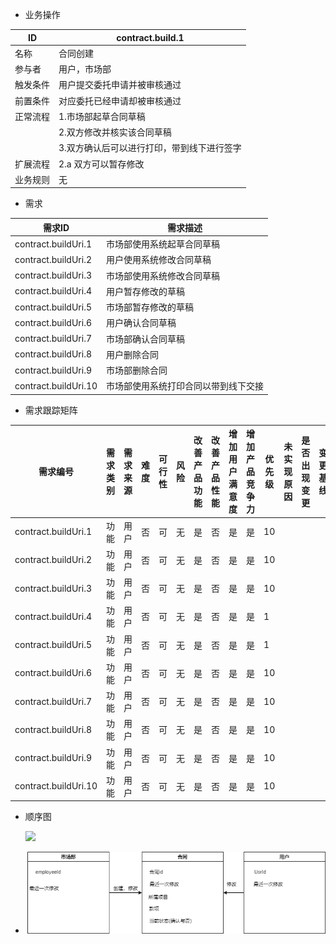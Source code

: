 + 业务操作

| ID       | contract.build.1                           |
| -------- | ------------------------------------------ |
| 名称     | 合同创建                                   |
| 参与者   | 用户，市场部                               |
| 触发条件 | 用户提交委托申请并被审核通过               |
| 前置条件 | 对应委托已经申请却被审核通过               |
| 正常流程 | 1.市场部起草合同草稿                       |
|          | 2.双方修改并核实该合同草稿                 |
|          | 3.双方确认后可以进行打印，带到线下进行签字 |
| 扩展流程 | 2.a 双方可以暂存修改                       |
| 业务规则 | 无                                         |

+ 需求

| 需求ID               | 需求描述                             |
| -------------------- | ------------------------------------ |
| contract.buildUri.1  | 市场部使用系统起草合同草稿           |
| contract.buildUri.2  | 用户使用系统修改合同草稿             |
| contract.buildUri.3  | 市场部使用系统修改合同草稿           |
| contract.buildUri.4  | 用户暂存修改的草稿                   |
| contract.buildUri.5  | 市场部暂存修改的草稿                 |
| contract.buildUri.6  | 用户确认合同草稿                     |
| contract.buildUri.7  | 市场部确认合同草稿                   |
| contract.buildUri.8  | 用户删除合同                         |
| contract.buildUri.9  | 市场部删除合同                       |
| contract.buildUri.10 | 市场部使用系统打印合同以带到线下交接 |

+ 需求跟踪矩阵

| 需求编号             | 需求类别 | 需求来源 | 难度 | 可行性 | 风险 | 改善产品功能 | 改善产品性能 | 增加用户满意度 | 增加产品竞争力 | 优先级 | 未实现原因 | 是否出现变更 | 变更基线 | 变更记录 |
| -------------------- | -------- | -------- | ---- | ------ | ---- | ------------ | ------------ | -------------- | -------------- | ------ | ---------- | ------------ | -------- | -------- |
| contract.buildUri.1  | 功能     | 用户     | 否   | 可     | 无   | 是           | 否           | 是             | 是             | 10     |            |              |          |          |
| contract.buildUri.2  | 功能     | 用户     | 否   | 可     | 无   | 是           | 否           | 是             | 是             | 10     |            |              |          |          |
| contract.buildUri.3  | 功能     | 用户     | 否   | 可     | 无   | 是           | 否           | 是             | 是             | 10     |            |              |          |          |
| contract.buildUri.4  | 功能     | 用户     | 否   | 可     | 无   | 是           | 否           | 是             | 是             | 1      |            |              |          |          |
| contract.buildUri.5  | 功能     | 用户     | 否   | 可     | 无   | 是           | 否           | 是             | 是             | 1      |            |              |          |          |
| contract.buildUri.6  | 功能     | 用户     | 否   | 可     | 无   | 是           | 否           | 是             | 是             | 10     |            |              |          |          |
| contract.buildUri.7  | 功能     | 用户     | 否   | 可     | 无   | 是           | 否           | 是             | 是             | 10     |            |              |          |          |
| contract.buildUri.8  | 功能     | 用户     | 否   | 可     | 无   | 是           | 否           | 是             | 是             | 10     |            |              |          |          |
| contract.buildUri.9  | 功能     | 用户     | 否   | 可     | 无   | 是           | 否           | 是             | 是             | 10     |            |              |          |          |
| contract.buildUri.10 | 功能     | 用户     | 否   | 可     | 无   | 是           | 否           | 是             | 是             | 10     |            |              |          |          |

+ 顺序图

  ![](//www.plantuml.com/plantuml/png/VL7TIiCm5Bu_Jv4Ny0MyaBtAm5m8qOcBBw08gNHOM92fbIa81i4o6Bfr5VOoEoVjbQzWD47QY_JcSFgTx-UZ6Opby4oU7mkGHr9mXfd2B4NrWDK60DSNc6-QIxDtu0_r9B5ckrz_hDpcFm26GZAl89NXzJokiyz5NRnu2Amsf5PzZ9WD9LESB089k1XpjjiMfCi0YT7ebE5DIhSbBkufVskxOlcvM-kmlyymDz6SODgj6sVmayFG1jLJSnVolhzIMqtfSOwlcf8PNYtjiWBs-zF-SzjyOB4wNTPVa2_LEGIiL-kRkZ5mmpt-3m00)

+ ![](合同创建.png)
